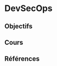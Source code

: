 # DevSecOps

## Objectifs

## Cours

<Reveate markdown-file="/lessons/devsecops.md" />

## Références
